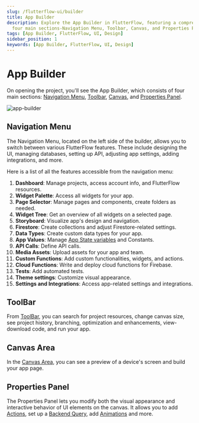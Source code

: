 ```yaml
---
slug: /flutterflow-ui/builder
title: App Builder
description: Explore the App Builder in FlutterFlow, featuring a comprehensive interface with 
  four main sections-Navigation Menu, Toolbar, Canvas, and Properties Panel.
tags: [App Builder, FlutterFlow, UI, Design]
sidebar_position: 1
keywords: [App Builder, FlutterFlow, UI, Design]
---
```


# App Builder

On opening the project, you'll see the App Builder, which consists of four main sections: 
[Navigation Menu](#navigation-menu), [Toolbar](#toolbar), [Canvas](#canvas-area), and [Properties Panel](#properties-panel).

![app-builder](imgs/builder.avif)

## Navigation Menu

The Navigation Menu, located on the left side of the builder, allows you to switch between various FlutterFlow features. These include designing the UI, managing databases, setting up API, adjusting app settings, adding integrations, and more.

Here is a list of all the features accessible from the navigation menu:

1. **Dashboard**: Manage projects, access account info, and FlutterFlow resources.
2. **Widget Palette**: Access all widgets for your app.
3. **Page Selector**: Manage pages and components, create folders as needed.
4. **Widget Tree**: Get an overview of all widgets on a selected page.
5. **Storyboard**: Visualize app's design and navigation.
6. **Firestore**: Create collections and adjust Firestore-related settings.
7. **Data Types**: Create custom data types for your app.
8. **App Values**: Manage [App State variables](../../resources/data-representation/app-state.md) and Constants.
9. **API Calls**: Define API calls.
10. **Media Assets**: Upload assets for your app and team.
11. **Custom Functions**: Add custom functionalities, widgets, and actions.
12. **Cloud Functions**: Write and deploy cloud functions for Firebase.
13. **Tests**: Add automated tests.
14. **Theme settings**: Customize visual appearance.
15. **Settings and Integrations**: Access app-related settings and integrations.

## ToolBar

From [ToolBar](toolbar.md), you can search for project resources, change canvas size, see project history, branching, optimization and enhancements, view-download code, and run your app.

## Canvas Area

In the [Canvas Area](canvas.md), you can see a preview of a device's screen and build your app page.

## Properties Panel

The Properties Panel lets you modify both the visual appearance and interactive behavior of UI 
elements on the canvas. It allows you to add [Actions](../../resources/control-flow/functions/action-flow-editor.md), set up a [Backend Query](../../resources/control-flow/backend-logic/backend-query/backend-query.md), add [Animations](../../ff-concepts/animations/animations.md) and more.